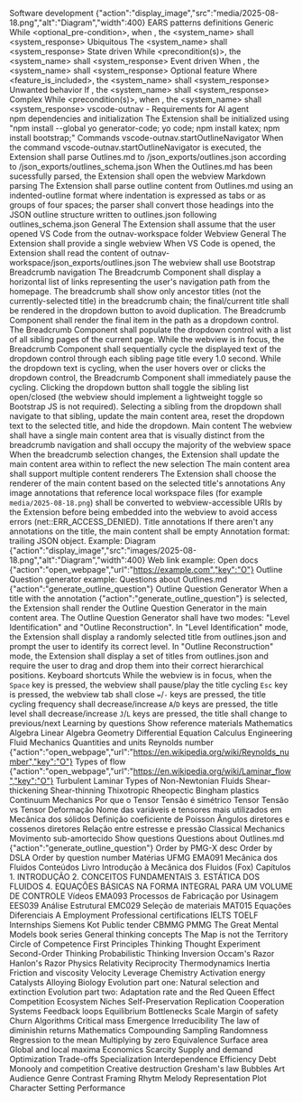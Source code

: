 Software development {"action":"display_image","src":"media/2025-08-18.png","alt":"Diagram","width":400}
    EARS patterns definitions
        Generic
            While <optional_pre-condition>, when <trigger>, the <system_name> shall <system_response>
        Ubiquitous
            The <system_name> shall <system_response>
        State driven
            While <precondition(s)>, the <system_name> shall <system_response>
        Event driven
            When <trigger>, the <system_name> shall <system_response>
        Optional feature
            Where <feature_is_included>, the <system_name> shall <system_response>
        Unwanted behavior
            If <trigger>, the <system_name> shall <system_response>
        Complex
            While <precondition(s)>, when <trigger>, the <system_name> shall <system_response>
    vscode-outnav - Requirements for AI agent        
        npm dependencies and initialization
            The Extension shall be initialized using "npm install --global yo generator-code; yo code; npm install katex; npm install bootstrap;"
        Commands
            vscode-outnav.startOutlineNavigator
                When the command vscode-outnav.startOutlineNavigator is executed, the Extension shall parse Outlines.md to /json_exports/outlines.json according to /json_exports/outlines_schema.json
                When the Outlines.md has been sucessfully parsed, the Extension shall open the webview
        Markdown parsing
            The Extension shall parse outline content from Outlines.md using an indented-outline format where indentation is expressed as tabs or as groups of four spaces; the parser shall convert those headings into the JSON outline structure written to outlines.json following outlines_schema.json
        General
            The Extension shall assume that the user opened VS Code from the outnav-workspace folder
        Webview
            General
                The Extension shall provide a single webview
                When VS Code is opened, the Extension shall read the content of outnav-workspace/json_exports/outlines.json
                The webview shall use Bootstrap
            Breadcrumb navigation
                The Breadcrumb Component shall display a horizontal list of links representing the user's navigation path from the homepage.
                The breadcrumb shall show only ancestor titles (not the currently-selected title) in the breadcrumb chain; the final/current title shall be rendered in the dropdown button to avoid duplication.
                The Breadcrumb Component shall render the final item in the path as a dropdown control.
                The Breadcrumb Component shall populate the dropdown control with a list of all sibling pages of the current page.
                While the webview is in focus, the Breadcrumb Component shall sequentially cycle the displayed text of the dropdown control through each sibling page title every 1.0 second.
                While the dropdown text is cycling, when the user hovers over or clicks the dropdown control, the Breadcrumb Component shall immediately pause the cycling.
                Clicking the dropdown button shall toggle the sibling list open/closed (the webview should implement a lightweight toggle so Bootstrap JS is not required).
                Selecting a sibling from the dropdown shall navigate to that sibling, update the main content area, reset the dropdown text to the selected title, and hide the dropdown.
            Main content
                The webview shall have a single main content area that is visually distinct from the breadcrumb navigation and shall occupy the majority of the webview space
                When the breadcrumb selection changes, the Extension shall update the main content area within to reflect the new selection
                The main content area shall support multiple content renderers
                The Extension shall choose the renderer of the main content based on the selected title's annotations 
                Any image annotations that reference local workspace files (for example `media/2025-08-18.png`) shall be converted to webview-accessible URIs by the Extension before being embedded into the webview to avoid access errors (net::ERR_ACCESS_DENIED).
            Title annotations
                If there aren't any annotations on the title, the main content shall be empty
                Annotation format: trailing JSON object. Example:
                    Diagram {"action":"display_image","src":"images/2025-08-18.png","alt":"Diagram","width":400}
                Web link example:
                    Open docs {"action":"open_webpage","url":"https://example.com","key":"O"}
               Outline Question generator example:
                    Questions about Outlines.md {"action":"generate_outline_question"}
            Outline Question Generator
                When a title with the annotation {"action":"generate_outline_question"} is selected, the Extension shall render the Outline Question Generator in the main content area.
                The Outline Question Generator shall have two modes: "Level Identification" and "Outline Reconstruction".
                In "Level Identification" mode, the Extension shall display a randomly selected title from outlines.json and prompt the user to identify its correct level.
                In "Outline Reconstruction" mode, the Extension shall display a set of titles from outlines.json and require the user to drag and drop them into their correct hierarchical positions.
            Keyboard shortcuts
                While the webview is in focus, when the 
                    `Space` key is pressed, the webview shall pause/play the title cycling
                    `Esc` key is pressed, the webview tab shall close
                    `=`/`-` keys are pressed, the title cycling frequency shall decrease/increase
                    `A`/`D` keys are pressed, the title level shall decrease/increase
                    `J`/`L` keys are pressed, the title shall change to previous/next
Learning by questions
    Show reference materials
        Mathematics
            Algebra
            Linear Algebra
            Geometry
            Differential Equation
            Calculus
        Engineering
            Fluid Mechanics
                Quantities and units
                    Reynolds number {"action":"open_webpage","url":"https://en.wikipedia.org/wiki/Reynolds_number","key":"O"}
                Types of flow {"action":"open_webpage","url":"https://en.wikipedia.org/wiki/Laminar_flow","key":"O"}
                    Turbulent
                    Laminar
                Types of Non-Newtonian Fluids
                    Shear-thickening
                    Shear-thinning
                    Thixotropic
                    Rheopectic
                    Bingham plastics
            Continuum Mechanics
                Por que o Tensor Tensão é simétrico
                Tensor Tensão vs Tensor Deformação
                Nome das variáveis e tensores mais utilizados em Mecânica dos sólidos
                Definição coeficiente de Poisson
                Ângulos diretores e cossenos diretores
                Relação entre estresse e pressão
            Classical Mechanics
                Movimento sub-amortecido
    Show questions
        Questions about Outlines.md {"action":"generate_outline_question"}
        Order by PMG-X desc
        Order by DSLA
        Order by question number
Matérias UFMG
    EMA091 Mecânica dos Fluidos
        Conteúdos
            Livro Introdução à Mecânica dos Fluidos (Fox)
                    Capítulos
                        1. INTRODUÇÃO
                        2. CONCEITOS FUNDAMENTAIS
                        3. ESTÁTICA DOS FLUIDOS
                        4. EQUAÇÕES BÁSICAS NA FORMA INTEGRAL PARA UM VOLUME DE CONTROLE
            Vídeos
    EMA093 Processos de Fabricação por Usinagem
    EES039 Análise Estrutural
    EMC029 Seleção de materiais
    MAT015 Equações Diferenciais A
Employment
    Professional certifications
        IELTS
        TOELF
    Internships
        Siemens
        Kot
    Public tender
        CBMMG
        PMMG
The Great Mental Models book series
    General thinking concepts
        The Map is not the Territory
        Circle of Competence
        First Principles Thinking
        Thought Experiment
        Second-Order Thinking
        Probabilistic Thinking
        Inversion
        Occam's Razor
        Hanlon's Razor
    Physics
        Relativity
        Reciprocity
        Thermodynamics
        Inertia
        Friction and viscosity
        Velocity
        Leverage
    Chemistry
        Activation energy
        Catalysts
        Alloying
    Biology
        Evolution part one: Natural selection and extinction
        Evolution part two: Adaptation rate and the Red Queen Effect
        Competition
        Ecosystem
        Niches
        Self-Preservation
        Replication
        Cooperation
    Systems
        Feedback loops
        Equilibrium
        Bottlenecks
        Scale
        Margin of safety
        Churn
        Algorithms
        Critical mass
        Emergence
        Irreducibility
        The law of diminishin returns
    Mathematics
        Compounding
        Sampling
        Randomness
        Regression to the mean
        Multiplying by zero
        Equivalence
        Surface area
        Global and local maxima
    Economics
        Scarcity
        Supply and demand
        Optimization
        Trade-offs
        Specialization
        Interdependence
        Efficiency
        Debt
        Monooly and competition
        Creative destruction
        Gresham's law
        Bubbles
    Art
        Audience
        Genre
        Contrast
        Framing
        Rhytm
        Melody
        Representation
        Plot
        Character
        Setting
        Performance
